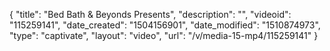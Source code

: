 {
    "title": "Bed Bath &amp; Beyonds Presents",
    "description": "",
    "videoid": "115259141",
    "date_created": "1504156901",
    "date_modified": "1510874973",
    "type": "captivate",
    "layout": "video",
    "url": "\/v\/media-15-mp4\/115259141"
}
